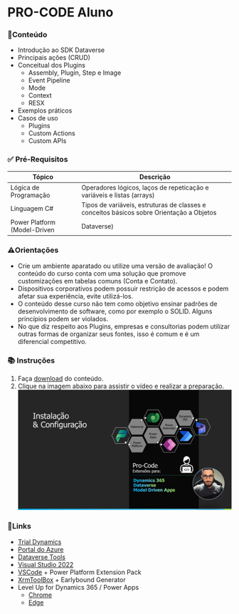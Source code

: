 # PRO-CODE Aluno

### 🚀Conteúdo
- Introdução ao SDK Dataverse
- Principais ações (CRUD)
- Conceitual dos Plugins
  - Assembly, Plugin, Step e Image
  - Event Pipeline
  - Mode
  - Context
  - RESX
- Exemplos práticos
- Casos de uso
  - Plugins
  - Custom Actions
  - Custom APIs

### ✅ Pré-Requisitos
| Tópico | Descrição |
|---|---|
| Lógica de Programação | Operadores lógicos, laços de repeticação e variáveis e listas (arrays) |
| Linguagem C# | Tipos de variáveis, estruturas de classes e conceitos básicos sobre Orientação a Objetos |
| Power Platform (Model-Driven | Dataverse) | Trabalhar com soluções, tabelas, colunas, visualizações, formulários e aplicativos baseados em modelo |

### ⚠️Orientações
- Crie um ambiente aparatado ou utilize uma versão de avaliação! O conteúdo do curso conta com uma solução que promove customizações em tabelas comuns (Conta e Contato). 
- Dispositivos corporativos podem possuir restrição de acessos e podem afetar sua experiência, evite utilizá-los.
- O conteúdo desse curso não tem como objetivo ensinar padrões de desenvolvimento de software, como por exemplo o SOLID. Alguns princípios podem ser violados.
- No que diz respeito aos Plugins, empresas e consultorias podem utilizar outras formas de organizar seus fontes, isso é comum e é um diferencial competitivo.

### 📚 Instruções
1. Faça [download](https://github.com/VinnyDyn/PRO-CODE-Aluno/releases/download/1.0/PRO-CODE.v1.0.zip) do conteúdo.
2. Clique na imagem abaixo para assistir o vídeo e realizar a preparação.
[![vídeo](https://github.com/VinnyDyn/PRO-CODE-Aluno/blob/master/imgs/thumbnail-configuracao.png)](https://youtu.be/uOflsAY1i1U)

### 🔗Links
- [Trial Dynamics](https://dynamics.microsoft.com/pt-br/dynamics-365-free-trial/)
- [Portal do Azure](https://portal.azure.com/)
- [Dataverse Tools](https://docs.microsoft.com/en-us/dynamics365/customerengagement/on-premises/developer/download-tools-nuget?view=op-9-1)
- [Visual Studio 2022](https://visualstudio.microsoft.com/pt-br/vs/)
- [VSCode](https://code.visualstudio.com/) + Power Platform Extension Pack
- [XrmToolBox](https://www.xrmtoolbox.com/) + Earlybound Generator
- Level Up for Dynamics 365 / Power Apps
    - [Chrome](https://chrome.google.com/webstore/detail/level-up-for-dynamics-365/bjnkkhimoaclnddigpphpgkfgeggokam)
    - [Edge](https://microsoftedge.microsoft.com/addons/detail/level-up-for-dynamics-365/mdjlgdkgmhlmcikdmeehcecolehipicf)
